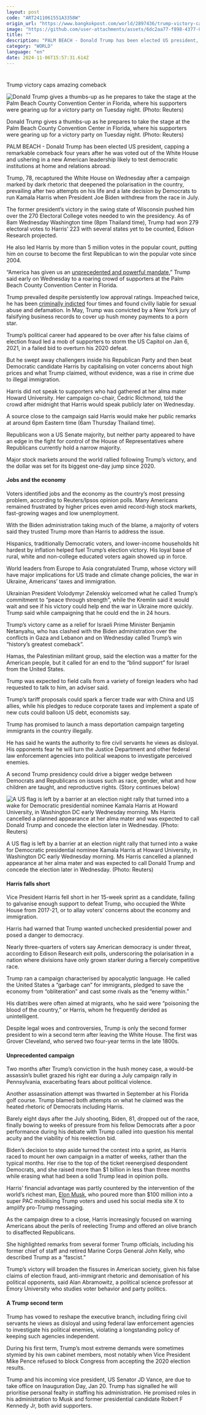 ```yaml
---
layout: post
code: "ART2411061551A3358W"
origin_url: "https://www.bangkokpost.com/world/2897436/trump-victory-caps-amazing-comeback"
image: "https://github.com/user-attachments/assets/6dc2aa77-f898-4377-888e-4f5ea1f4082e"
title: ""
description: "PALM BEACH - Donald Trump has been elected US president, capping a remarkable comeback four years after he was voted out of the White House and ushering in a new American leadership likely to test democratic institutions at home and relations abroad."
category: "WORLD"
language: "en"
date: 2024-11-06T15:57:31.614Z
---
```


# 

Trump victory caps amazing comeback

![Donald Trump gives a thumbs-up as he prepares to take the stage at the Palm Beach County Convention Center in Florida, where his supporters were gearing up for a victory party on Tuesday night. (Photo: Reuters)](https://github.com/user-attachments/assets/0761f878-4c86-4c23-a7cf-6d0fd100ed40)

Donald Trump gives a thumbs-up as he prepares to take the stage at the Palm Beach County Convention Center in Florida, where his supporters were gearing up for a victory party on Tuesday night. (Photo: Reuters)

PALM BEACH - Donald Trump has been elected US president, capping a remarkable comeback four years after he was voted out of the White House and ushering in a new American leadership likely to test democratic institutions at home and relations abroad.

Trump, 78, recaptured the White House on Wednesday after a campaign marked by dark rhetoric that deepened the polarisation in the country, prevailing after two attempts on his life and a late decision by Democrats to run Kamala Harris when President Joe Biden withdrew from the race in July.

The former president’s victory in the swing state of Wisconsin pushed him over the 270 Electoral College votes needed to win the presidency. As of 8am Wednesday Washington time (8pm Thailand time), Trump had won 279 electoral votes to Harris’ 223 with several states yet to be counted, Edison Research projected.

He also led Harris by more than 5 million votes in the popular count, putting him on course to become the first Republican to win the popular vote since 2004.

“America has given us an [unprecedented and powerful mandate](https://www.bangkokpost.com/world/2897271/trump-claims-powerful-mandate-after-fox-news-projects-victory),” Trump said early on Wednesday to a roaring crowd of supporters at the Palm Beach County Convention Center in Florida.

Trump prevailed despite persistently low approval ratings. Impeached twice, he has been [criminally indicted](https://www.bangkokpost.com/world/2897418/trump-win-brings-his-criminal-cases-to-a-halt) four times and found civilly liable for sexual abuse and defamation. In May, Trump was convicted by a New York jury of falsifying business records to cover up hush money payments to a porn star.

Trump’s political career had appeared to be over after his false claims of election fraud led a mob of supporters to storm the US Capitol on Jan 6, 2021, in a failed bid to overturn his 2020 defeat.

But he swept away challengers inside his Republican Party and then beat Democratic candidate Harris by capitalising on voter concerns about high prices and what Trump claimed, without evidence, was a rise in crime due to illegal immigration.

Harris did not speak to supporters who had gathered at her alma mater Howard University. Her campaign co-chair, Cedric Richmond, told the crowd after midnight that Harris would speak publicly later on Wednesday.

A source close to the campaign said Harris would make her public remarks at around 6pm Eastern time (6am Thursday Thailand time).

Republicans won a US Senate majority, but neither party appeared to have an edge in the fight for control of the House of Representatives where Republicans currently hold a narrow majority.

Major stock markets around the world rallied following Trump’s victory, and the dollar was set for its biggest one-day jump since 2020.

#### Jobs and the economy

Voters identified jobs and the economy as the country’s most pressing problem, according to Reuters/Ipsos opinion polls. Many Americans remained frustrated by higher prices even amid record-high stock markets, fast-growing wages and low unemployment.

With the Biden administration taking much of the blame, a majority of voters said they trusted Trump more than Harris to address the issue.

Hispanics, traditionally Democratic voters, and lower-income households hit hardest by inflation helped fuel Trump’s election victory. His loyal base of rural, white and non-college educated voters again showed up in force.

World leaders from Europe to Asia congratulated Trump, whose victory will have major implications for US trade and climate change policies, the war in Ukraine, Americans’ taxes and immigration.

Ukrainian President Volodymyr Zelenskiy welcomed what he called Trump’s commitment to “peace through strength”, while the Kremlin said it would wait and see if his victory could help end the war in Ukraine more quickly. Trump said while campaigning that he could end the in 24 hours.

Trump’s victory came as a relief for Israeli Prime Minister Benjamin Netanyahu, who has clashed with the Biden administration over the conflicts in Gaza and Lebanon and on Wednesday called Trump’s win “history’s greatest comeback”.

Hamas, the Palestinian militant group, said the election was a matter for the American people, but it called for an end to the “blind support” for Israel from the United States.

Trump was expected to field calls from a variety of foreign leaders who had requested to talk to him, an adviser said.

Trump’s tariff proposals could spark a fiercer trade war with China and US allies, while his pledges to reduce corporate taxes and implement a spate of new cuts could balloon US debt, economists say.

Trump has promised to launch a mass deportation campaign targeting immigrants in the country illegally.

He has said he wants the authority to fire civil servants he views as disloyal. His opponents fear he will turn the Justice Department and other federal law enforcement agencies into political weapons to investigate perceived enemies.

A second Trump presidency could drive a bigger wedge between Democrats and Republicans on issues such as race, gender, what and how children are taught, and reproductive rights. (Story continues below)

![A US flag is left by a barrier at an election night rally that turned into a wake for Democratic presidential nominee Kamala Harris at Howard University, in Washington DC early Wednesday morning. Ms Harris cancelled a planned appearance at her alma mater and was expected to call Donald Trump and concede the election later in Wednesday. (Photo: Reuters)](https://github.com/user-attachments/assets/503f50dc-f8c1-4351-b5d7-c9ee7971858a)

A US flag is left by a barrier at an election night rally that turned into a wake for Democratic presidential nominee Kamala Harris at Howard University, in Washington DC early Wednesday morning. Ms Harris cancelled a planned appearance at her alma mater and was expected to call Donald Trump and concede the election later in Wednesday. (Photo: Reuters)

#### Harris falls short

Vice President Harris fell short in her 15-week sprint as a candidate, failing to galvanise enough support to defeat Trump, who occupied the White House from 2017-21, or to allay voters’ concerns about the economy and immigration.

Harris had warned that Trump wanted unchecked presidential power and posed a danger to democracy.

Nearly three-quarters of voters say American democracy is under threat, according to Edison Research exit polls, underscoring the polarisation in a nation where divisions have only grown starker during a fiercely competitive race.

Trump ran a campaign characterised by apocalyptic language. He called the United States a “garbage can” for immigrants, pledged to save the economy from “obliteration” and cast some rivals as the “enemy within.”

His diatribes were often aimed at migrants, who he said were “poisoning the blood of the country,” or Harris, whom he frequently derided as unintelligent.

Despite legal woes and controversies, Trump is only the second former president to win a second term after leaving the White House. The first was Grover Cleveland, who served two four-year terms in the late 1800s.

#### Unprecedented campaign

Two months after Trump’s conviction in the hush money case, a would-be assassin’s bullet grazed his right ear during a July campaign rally in Pennsylvania, exacerbating fears about political violence.

Another assassination attempt was thwarted in September at his Florida golf course. Trump blamed both attempts on what he claimed was the heated rhetoric of Democrats including Harris.

Barely eight days after the July shooting, Biden, 81, dropped out of the race, finally bowing to weeks of pressure from his fellow Democrats after a poor performance during his debate with Trump called into question his mental acuity and the viability of his reelection bid.

Biden’s decision to step aside turned the contest into a sprint, as Harris raced to mount her own campaign in a matter of weeks, rather than the typical months. Her rise to the top of the ticket reenergised despondent Democrats, and she raised more than $1 billion in less than three months while erasing what had been a solid Trump lead in opinion polls.

Harris’ financial advantage was partly countered by the intervention of the world’s richest man, [Elon Musk](https://www.bangkokpost.com/world/2897422/what-will-elon-musk-get-for-his-130-million-), who poured more than $100 million into a super PAC mobilising Trump voters and used his social media site X to amplify pro-Trump messaging.

As the campaign drew to a close, Harris increasingly focused on warning Americans about the perils of reelecting Trump and offered an olive branch to disaffected Republicans.

She highlighted remarks from several former Trump officials, including his former chief of staff and retired Marine Corps General John Kelly, who described Trump as a “fascist.”

Trump’s victory will broaden the fissures in American society, given his false claims of election fraud, anti-immigrant rhetoric and demonisation of his political opponents, said Alan Abramowitz, a political science professor at Emory University who studies voter behavior and party politics.

#### A Trump second term

Trump has vowed to reshape the executive branch, including firing civil servants he views as disloyal and using federal law enforcement agencies to investigate his political enemies, violating a longstanding policy of keeping such agencies independent.

During his first term, Trump’s most extreme demands were sometimes stymied by his own cabinet members, most notably when Vice President Mike Pence refused to block Congress from accepting the 2020 election results.

Trump and his incoming vice president, US Senator JD Vance, are due to take office on Inauguration Day, Jan 20. Trump has signalled he will prioritise personal fealty in staffing his administration. He promised roles in his administration to Musk and former presidential candidate Robert F Kennedy Jr, both avid supporters.